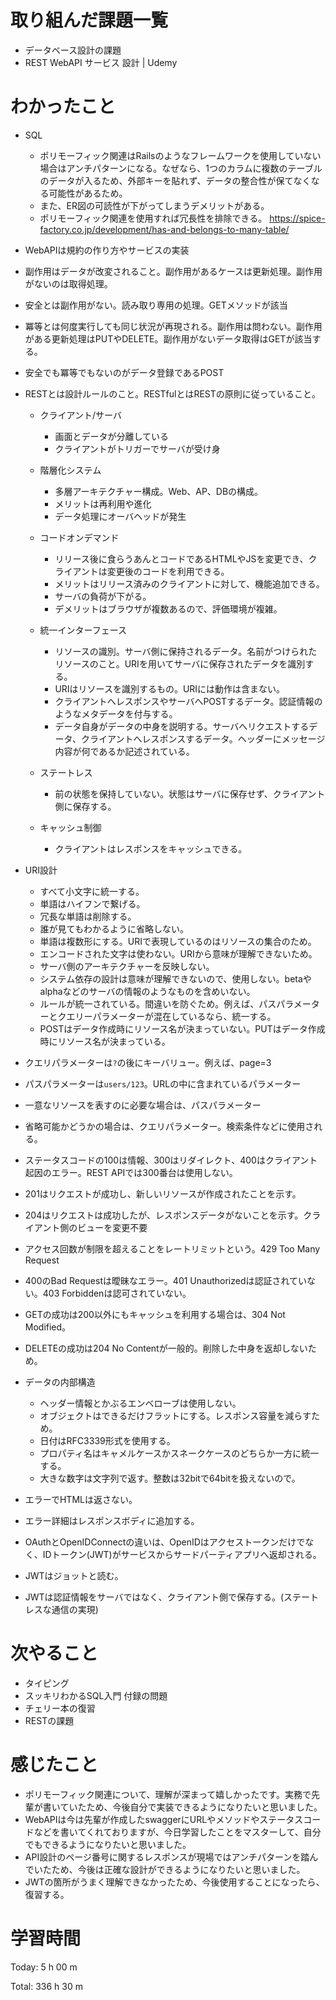 # 取り組んだ課題一覧
- データベース設計の課題
- REST WebAPI サービス 設計 | Udemy

# わかったこと
- SQL
    - ポリモーフィック関連はRailsのようなフレームワークを使用していない場合はアンチパターンになる。なぜなら、1つのカラムに複数のテーブルのデータが入るため、外部キーを貼れず、データの整合性が保てなくなる可能性があるため。
    - また、ER図の可読性が下がってしまうデメリットがある。
    - ポリモーフィック関連を使用すれば冗長性を排除できる。
    https://spice-factory.co.jp/development/has-and-belongs-to-many-table/

- WebAPIは規約の作り方やサービスの実装
- 副作用はデータが改変されること。副作用があるケースは更新処理。副作用がないのは取得処理。
- 安全とは副作用がない。読み取り専用の処理。GETメソッドが該当
- 冪等とは何度実行しても同じ状況が再現される。副作用は問わない。副作用がある更新処理はPUTやDELETE。副作用がないデータ取得はGETが該当する。
- 安全でも冪等でもないのがデータ登録であるPOST

- RESTとは設計ルールのこと。RESTfulとはRESTの原則に従っていること。
    - クライアント/サーバ
        - 画面とデータが分離している
        - クライアントがトリガーでサーバが受け身

    - 階層化システム
        - 多層アーキテクチャー構成。Web、AP、DBの構成。
        - メリットは再利用や進化
        - データ処理にオーバヘッドが発生

    - コードオンデマンド
        - リリース後に食らうあんとコードであるHTMLやJSを変更でき、クライアントは変更後のコードを利用できる。
        - メリットはリリース済みのクライアントに対して、機能追加できる。
        - サーバの負荷が下がる。
        - デメリットはブラウザが複数あるので、評価環境が複雑。
        
    - 統一インターフェース
        - リソースの識別。サーバ側に保持されるデータ。名前がつけられたリソースのこと。URIを用いてサーバに保存されたデータを識別する。
        - URIはリソースを識別するもの。URIには動作は含まない。
        - クライアントへレスポンスやサーバへPOSTするデータ。認証情報のようなメタデータを付与する。
        - データ自身がデータの中身を説明する。サーバへリクエストするデータ、クライアントへレスポンスするデータ。ヘッダーにメッセージ内容が何であるか記述されている。

    - ステートレス
        - 前の状態を保持していない。状態はサーバに保存せず、クライアント側に保存する。
    
    - キャッシュ制御
        - クライアントはレスポンスをキャッシュできる。

- URI設計
    - すべて小文字に統一する。
    - 単語はハイフンで繋げる。
    - 冗長な単語は削除する。
    - 誰が見てもわかるように省略しない。
    - 単語は複数形にする。URIで表現しているのはリソースの集合のため。
    - エンコードされた文字は使わない。URIから意味が理解できないため。
    - サーバ側のアーキテクチャーを反映しない。
    - システム依存の設計は意味が理解できないので、使用しない。betaやalphaなどのサーバの情報のようなものを含めいない。
    - ルールが統一されている。間違いを防ぐため。例えば、パスパラメーターとクエリーパラメーターが混在しているなら、統一する。
    - POSTはデータ作成時にリソース名が決まっていない。PUTはデータ作成時にリソース名が決まっている。

- クエリパラメーターは`?`の後にキーバリュー。例えば、page=3
- パスパラメーターは`users/123`。URLの中に含まれているパラメーター
- 一意なリソースを表すのに必要な場合は、パスパラメーター
- 省略可能かどうかの場合は、クエリパラメーター。検索条件などに使用される。

- ステータスコードの100は情報、300はリダイレクト、400はクライアント起因のエラー。REST APIでは300番台は使用しない。
- 201はリクエストが成功し、新しいリソースが作成されたことを示す。
- 204はリクエストは成功したが、レスポンスデータがないことを示す。クライアント側のビューを変更不要
- アクセス回数が制限を超えることをレートリミットという。429 Too Many Request
- 400のBad Requestは曖昧なエラー。401 Unauthorizedは認証されていない。403 Forbiddenは認可されていない。

- GETの成功は200以外にもキャッシュを利用する場合は、304 Not Modified。
- DELETEの成功は204 No Contentが一般的。削除した中身を返却しないため。

- データの内部構造
    - ヘッダー情報とかぶるエンベローブは使用しない。
    - オブジェクトはできるだけフラットにする。レスポンス容量を減らすため。
    - 日付はRFC3339形式を使用する。
    - プロパティ名はキャメルケースかスネークケースのどちらか一方に統一する。
    - 大きな数字は文字列で返す。整数は32bitで64bitを扱えないので。

- エラーでHTMLは返さない。
- エラー詳細はレスポンスボディに追加する。

- OAuthとOpenIDConnectの違いは、OpenIDはアクセストークンだけでなく、IDトークン(JWT)がサービスからサードパーティアプリへ返却される。
- JWTはジョットと読む。
- JWTは認証情報をサーバではなく、クライアント側で保存する。(ステートレスな通信の実現)


# 次やること
- タイピング
- スッキリわかるSQL入門 付録の問題
- チェリー本の復習
- RESTの課題

# 感じたこと
- ポリモーフィック関連について、理解が深まって嬉しかったです。実務で先輩が書いていたため、今後自分で実装できるようになりたいと思いました。
- WebAPIは今は先輩が作成したswaggerにURLやメソッドやステータスコードなどを書いてくれておりますが、今日学習したことをマスターして、自分でもできるようになりたいと思いました。
- API設計のページ番号に関するレスポンスが現場ではアンチパターンを踏んでいたため、今後は正確な設計ができるようになりたいと思いました。
- JWTの箇所がうまく理解できなかったため、今後使用することになったら、復習する。

# 学習時間
Today: 5 h 00 m

Total: 336 h 30 m



















































